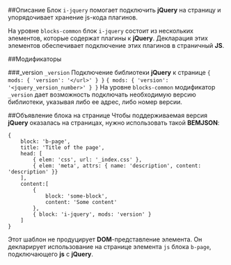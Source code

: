 ##Описание
Блок `i-jquery` помогает подключить **jQuery** на страницу и упорядочивает хранение js-кода плагинов.

На уровне `blocks-common` блок `i-jquery` состоит из нескольких элементов, которые содержат плагины к **jQuery**.
Декларация этих элементов обеспечивает подключение этих плагинов в страничный **JS**.

##Модификаторы

###_version
`_version`
Подключение библиотеки **jQuery** к странице
`{ mods: { 'version': '</url>' } }`
`{ mods: { 'version': '<jquery_version_number>' } }`
На уровне `blocks-common` модификатор `_version` дает возможность подключать необходимую версию библиотеки, указывая либо ее адрес, либо номер версии.

##Объявление блока на странице
Чтобы поддерживаемая версия **jQuery** оказалась на страницах, нужно использовать такой **BEMJSON**:

```bemjson
{
    block: 'b-page',
    title: 'Title of the page',
    head: [
        { elem: 'css', url: '_index.css' },
        { elem: 'meta', attrs: { name: 'description', content: 'description' }}
    ],
    content:[
        {
            block: 'some-block',
            content: 'Some content'
        },
        { block: 'i-jquery', mods: 'version' }
    ]
}
```

Этот шаблон не продуцирует **DOM**-представление элемента. Он декларирует использование на странице элемента `js` блока `b-page`, подключающего **js** с **jQuery**.
